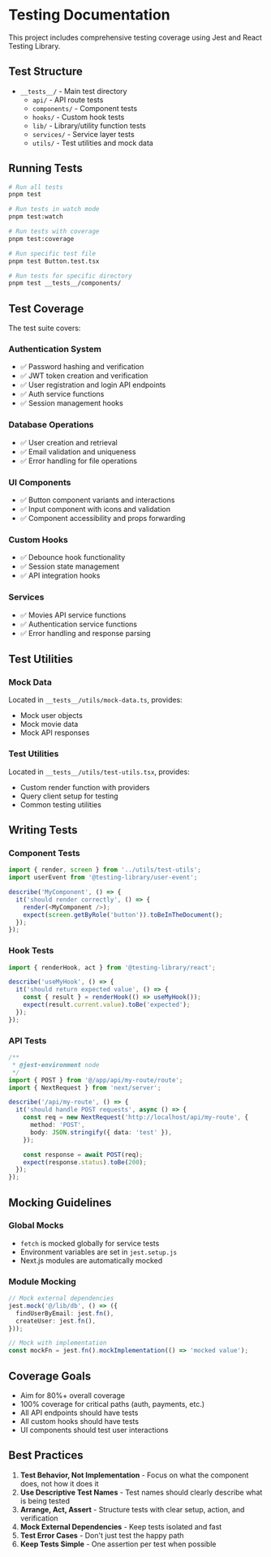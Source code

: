 # Testing Documentation

This project includes comprehensive testing coverage using Jest and React Testing Library.

## Test Structure

- `__tests__/` - Main test directory
  - `api/` - API route tests
  - `components/` - Component tests
  - `hooks/` - Custom hook tests
  - `lib/` - Library/utility function tests
  - `services/` - Service layer tests
  - `utils/` - Test utilities and mock data

## Running Tests

```bash
# Run all tests
pnpm test

# Run tests in watch mode
pnpm test:watch

# Run tests with coverage
pnpm test:coverage

# Run specific test file
pnpm test Button.test.tsx

# Run tests for specific directory
pnpm test __tests__/components/
```

## Test Coverage

The test suite covers:

### Authentication System

- ✅ Password hashing and verification
- ✅ JWT token creation and verification
- ✅ User registration and login API endpoints
- ✅ Auth service functions
- ✅ Session management hooks

### Database Operations

- ✅ User creation and retrieval
- ✅ Email validation and uniqueness
- ✅ Error handling for file operations

### UI Components

- ✅ Button component variants and interactions
- ✅ Input component with icons and validation
- ✅ Component accessibility and props forwarding

### Custom Hooks

- ✅ Debounce hook functionality
- ✅ Session state management
- ✅ API integration hooks

### Services

- ✅ Movies API service functions
- ✅ Authentication service functions
- ✅ Error handling and response parsing

## Test Utilities

### Mock Data

Located in `__tests__/utils/mock-data.ts`, provides:

- Mock user objects
- Mock movie data
- Mock API responses

### Test Utilities

Located in `__tests__/utils/test-utils.tsx`, provides:

- Custom render function with providers
- Query client setup for testing
- Common testing utilities

## Writing Tests

### Component Tests

```typescript
import { render, screen } from '../utils/test-utils';
import userEvent from '@testing-library/user-event';

describe('MyComponent', () => {
  it('should render correctly', () => {
    render(<MyComponent />);
    expect(screen.getByRole('button')).toBeInTheDocument();
  });
});
```

### Hook Tests

```typescript
import { renderHook, act } from '@testing-library/react';

describe('useMyHook', () => {
  it('should return expected value', () => {
    const { result } = renderHook(() => useMyHook());
    expect(result.current.value).toBe('expected');
  });
});
```

### API Tests

```typescript
/**
 * @jest-environment node
 */
import { POST } from '@/app/api/my-route/route';
import { NextRequest } from 'next/server';

describe('/api/my-route', () => {
  it('should handle POST requests', async () => {
    const req = new NextRequest('http://localhost/api/my-route', {
      method: 'POST',
      body: JSON.stringify({ data: 'test' }),
    });

    const response = await POST(req);
    expect(response.status).toBe(200);
  });
});
```

## Mocking Guidelines

### Global Mocks

- `fetch` is mocked globally for service tests
- Environment variables are set in `jest.setup.js`
- Next.js modules are automatically mocked

### Module Mocking

```typescript
// Mock external dependencies
jest.mock('@/lib/db', () => ({
  findUserByEmail: jest.fn(),
  createUser: jest.fn(),
}));

// Mock with implementation
const mockFn = jest.fn().mockImplementation(() => 'mocked value');
```

## Coverage Goals

- Aim for 80%+ overall coverage
- 100% coverage for critical paths (auth, payments, etc.)
- All API endpoints should have tests
- All custom hooks should have tests
- UI components should test user interactions

## Best Practices

1. **Test Behavior, Not Implementation** - Focus on what the component does, not how it does it
2. **Use Descriptive Test Names** - Test names should clearly describe what is being tested
3. **Arrange, Act, Assert** - Structure tests with clear setup, action, and verification
4. **Mock External Dependencies** - Keep tests isolated and fast
5. **Test Error Cases** - Don't just test the happy path
6. **Keep Tests Simple** - One assertion per test when possible
